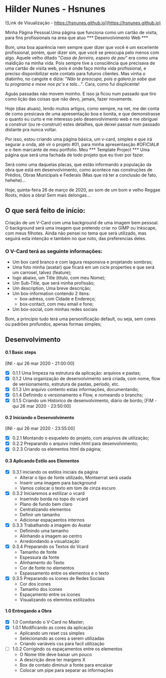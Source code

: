# Hilder Nunes - Hsnunes
![Link de Visualização - https://hsnunes.github.io](https://hsnunes.github.io)

Minha Página Pessoal.Uma página que funciona como um cartão de visita, para fins profissionais na área que atuo *** Desenvolvimento Web ***

Bom, uma boa aparência nem sempre quer dizer que você é um excerlente profissional, porém, quer dizer sim, que você se preocupa pelo menos com algo. Aquele velho ditado "<i>Casa de ferreiro, espero de pau</i>" era como uma maldição na minha vida. Pois sempre tive a consciência que precisava de uma cartão de visita web, pois é onde faço minha vida profissional, e preciso disponibilizar este contato para futuros clientes. Mas vinha o diabinho, no cangote e dizia: "<i>Não te preocupa, pois a galera ja sabe que tu programa e mexe nos pc's e tals...</i>". Cara, como fui displicente!

Aguás passadas não movem moinho. E isso ja ficou num passado que tiro como lição das coisas que não devo, jamais, fazer novamente.

Hoje (dias atuais), lendo muitos artigos, como sempre, na net, me dei conta de como presicava de uma apresentação boa e bonita, e que demonstrasse o quanto eu curto e me interesso pelo desenvolvimento web e me obriguei a construir (ou re-construir) estes detalhes, que deixei passar num passado distante pra nunca voltar.

Por isso, estou criando uma página básica, um v-card, simples e que irá segurar a onda, até vir o projeto #01, para minha apresentasção #OFICIAL# e o ítem marcante de meu portfolio. Meu *** Template Project *** Uma página que será uma fachada de todo projeto que eu tiver por fazer.

Será como uma daquelas placas, que estão informando a população da obra que está em desenvolvimento, como acontece nas construções de Prédios, Obras Municipais e Federais (Mas que irá ter a conclusão de fato, hehehe)...

Hoje, quinta-feira 26 de março de 2020, ao som de um bom e velho Reggae Roots, mãos a obra! Sem mais delongas...

## O que será feito de início:

Criação de um V-Card com uma background de uma imagem bem pessoal.
O background será uma imagem que pretendo criar no GIMP ou Inkscape, com meus filhotes. Ainda não pensei no tema que será utilizado, mas seguirá esta intenção e também no que noto, das preferencias deles.

### O V-Card terá as seguinte informações:
- Um box card branco e com lagura responsiva e projetando sombras;
- Uma foto minha (avatar) que ficará em um cicle properties e que será um carrosel, talvez (feature);
- logo abaixo, um Title (titulo, com meu Nome);
- Um Sub-Title, que será minha profissão;
- Um description, Uma breve descrição;
- Um box-information contendo 2 itens:
  - box-adress, com Cidade e Endereço;
  - box-contact, com meu email e fone;
- Um box-social, com minhas redes sociais

Bom, a princípio tudo terá uma personificação default, ou seja, sem cores ou padrões profundos, apenas formas simples;

## Desenvolvimento
#### 0.1 Basic steps
[INI - qui 26 mar 2020 - 21:00:00]
- [X] 0.1.1 Uma limpeza na estrutura da aplicação: arquivos e pastas;
- [X] 0.1.2 Uma organização de desenvolvimento será criada, com nome, flow de versionamento, estrutura de pastas, período, etc.
- [X] 0.1.3 Um arquivo contento estas informações, documentando;
- [X] 0.1.4 Definindo o versionamento e Flow, e nomeando o branchs;
- [X] 0.1.5 Criando um Historico de desenvolvimento, diário de bordo;
[FIM - qui 26 mar 2020 - 23:50:00]

#### 0.2 Iniciando o Desenvolvimento
[INI - qui 26 mar 2020 - 23:55:00]
- [X] 0.2.1 Montando o esqueleto do projeto, com arquivos de utilização;
- [X] 0.2.2 Preparando o arquivo index.html para desenvolvimento;
- [X] 0.2.3 Criando os elementos html da página;

#### 0.3 Aplicando Estilo aos Elementos
- [X] 0.3.1 iniciando os estilos iniciais da página
    - Alterar o tipo de fonte utilizado, Montserrat será usada
    - Inserir uma imagem para background
    - Vamos colocar o texto em tom de cinza escuro
- [X] 0.3.2 Iniciaremos a estilizar o vcard
    - Inserindo borda no topo do vcard
    - Plano de fundo bem claro
    - Centralizando elementos
    - Definir um tamanho
    - Adicionar espaçaentos internos
- [X] 0.3.3 Trabalhando a imagem do Avatar
    - Definindo uma tamanho
    - Alinhando a imagem ao centro
    - Arredondando a visualização
- [X] 0.3.4 Preparando os Textos do Vcard
    - Tamanho de fonte
    - Espessura da fonte
    - Alinhamento do Texto
    - Cor de fonte no elementos
    - Espassamento entre os elementos e o texto
- [X] 0.3.5 Preparando os icones de Redes Sociais
    - Cor dos icones
    - Tamanho dos icones
    - Espaçamento entre os icones
    - Visualizando os elemntos estilizados

#### 1.0 Entregando a Obra
- [X] 1.0 Comitando o V-Card no Master;
- [X] 1.0.1 Modificando as cores da aplicação
    - Aplicando um reset css simples
    - Selecionando as cores a serem utilizadas
    - Criando variáveis css para facil utilização
- [ ] 1.0.2 Corrigindo os espaçamentos entre os elementos
    - O Nome title deve baixar um pouco
    - A descrição deve ter margens X
    - Box de contato diminuir a fonte para encaixar
    - Colocar um pipe para separar as informações
